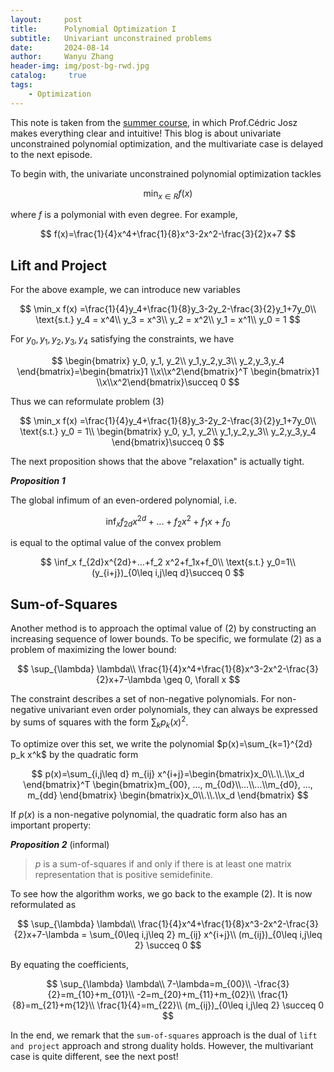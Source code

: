 ```yaml
---
layout:     post
title:      Polynomial Optimization I
subtitle:   Univariant unconstrained problems
date:       2024-08-14
author:     Wanyu Zhang
header-img: img/post-bg-rwd.jpg
catalog: 	 true
tags:
    - Optimization
---
```




This note is taken from the [summer course](https://sites.google.com/site/cedricjosz/home/introduction-to-polynomial-optimization), in which Prof.Cédric Josz makes everything clear and intuitive! This blog is about univariate unconstrained polynomial optimization, and the multivariate case is delayed to the next episode. 

To begin with, the univariate unconstrained polynomial optimization tackles


$$
\min_{x\in R }f(x)
$$


where $f$ is a polymonial with even degree. For example, 


$$
f(x)=\frac{1}{4}x^4+\frac{1}{8}x^3-2x^2-\frac{3}{2}x+7
$$


## Lift and Project

For the above example, we can introduce new variables

$$
\min_x f(x) =\frac{1}{4}y_4+\frac{1}{8}y_3-2y_2-\frac{3}{2}y_1+7y_0\\
\text{s.t.}  y_4 = x^4\\
  y_3 = x^3\\
  y_2 = x^2\\
  y_1 = x^1\\
  y_0 = 1
$$

For $y_0,y_1,y_2,y_3,y_4$ satisfying the constraints, we have

$$
\begin{bmatrix} y_0, y_1, y_2\\
y_1,y_2,y_3\\
y_2,y_3,y_4
\end{bmatrix}=\begin{bmatrix}1 \\x\\x^2\end{bmatrix}^T \begin{bmatrix}1 \\x\\x^2\end{bmatrix}\succeq 0
$$

Thus we can reformulate problem (3)

$$
\min_x  f(x) =\frac{1}{4}y_4+\frac{1}{8}y_3-2y_2-\frac{3}{2}y_1+7y_0\\
\text{s.t.}   y_0 = 1\\
  \begin{bmatrix} y_0, y_1, y_2\\
y_1,y_2,y_3\\
y_2,y_3,y_4
\end{bmatrix}\succeq 0
$$

The next proposition shows that the above "relaxation" is actually tight.

***Proposition 1***

The global infimum of an even-ordered polynomial, i.e.

$$
\inf_x f_{2d}x^{2d}+...+f_2 x^2+f_1x+f_0
$$

is equal to the optimal value of the convex problem


$$
\inf_x  f_{2d}x^{2d}+...+f_2 x^2+f_1x+f_0\\
\text{s.t.}  y_0=1\\
  (y_{i+j})_{0\leq i,j\leq d}\succeq 0
$$

## Sum-of-Squares

Another method is to approach the optimal value of (2) by constructing an increasing sequence of lower bounds. To be specific, we formulate (2) as a problem of maximizing the lower bound:


$$
\sup_{\lambda} \lambda\\
\frac{1}{4}x^4+\frac{1}{8}x^3-2x^2-\frac{3}{2}x+7-\lambda \geq 0, \forall x
$$


The constraint describes a set of non-negative polynomials. For non-negative univariant even order polynomials, they can always be expressed by sums of squares with the form $\sum_k p_k(x)^2$.

To optimize over this set, we write the polynomial $p(x)=\sum_{k=1}^{2d} p_k x^k$ by the quadratic form


$$
p(x)=\sum_{i,j\leq d} m_{ij} x^{i+j}=\begin{bmatrix}x_0\\.\\.\\x_d \end{bmatrix}^T \begin{bmatrix}m_{00}, ..., m_{0d}\\...\\...\\m_{d0}, ..., m_{dd} \end{bmatrix} \begin{bmatrix}x_0\\.\\.\\x_d \end{bmatrix}
$$


If $p(x)$ is a non-negative polynomial, the quadratic form also has an important property:

***Proposition 2*** (informal)

>  $p$ is a sum-of-squares if and only if there is at least one matrix representation that is positive semidefinite.



To see how the algorithm works, we go back to the example (2). It is now reformulated as


$$
\sup_{\lambda} \lambda\\
\frac{1}{4}x^4+\frac{1}{8}x^3-2x^2-\frac{3}{2}x+7-\lambda = \sum_{0\leq i,j\leq 2} m_{ij} x^{i+j}\\
(m_{ij})_{0\leq i,j\leq 2} \succeq 0
$$


By equating the coefficients,


$$
\sup_{\lambda} \lambda\\
7-\lambda=m_{00}\\
-\frac{3}{2}=m_{10}+m_{01}\\
-2=m_{20}+m_{11}+m_{02}\\
\frac{1}{8}=m_{21}+m{12}\\
\frac{1}{4}=m_{22}\\
(m_{ij})_{0\leq i,j\leq 2} \succeq 0
$$


In the end, we remark that the `sum-of-squares` approach is the dual of  `lift and project` approach and strong duality holds. However, the multivariant case is quite different, see the next post!
